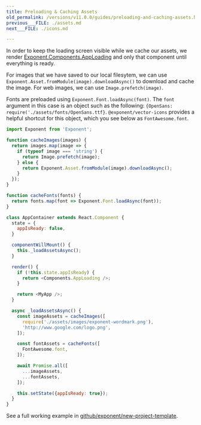 ```yaml
---
title: Preloading & Caching Assets
old_permalink: /versions/v11.0.0/guides/preloading-and-caching-assets.html
previous___FILE: ./assets.md
next___FILE: ./icons.md

---
```


In order to keep the loading screen visible while we cache our assets, we render [Exponent.Components.AppLoading](https://docs.getexponent.com/versions/sdk/app-loading.html#app-loading) and only that component until everything is ready.

For images that we have saved to our local filesytem, we can use `Exponent.Asset.fromModule(image).downloadAsync()` to download and cache the image. For web images, we can use `Image.prefetch(image)`.

Fonts are preloaded using `Exponent.Font.loadAsync(font)`. The `font` argument in this case is an object such as the following: `{OpenSans: require('./assets/fonts/OpenSans.ttf}`. `@exponent/vector-icons` provides a helpful shortcut for this object, which you see below as `FontAwesome.font`.

```javascript
import Exponent from 'Exponent';

function cacheImages(images) {
  return images.map(image => {
    if (typeof image === 'string') {
      return Image.prefetch(image);
    } else {
      return Exponent.Asset.fromModule(image).downloadAsync();
    }
  });
}

function cacheFonts(fonts) {
  return fonts.map(font => Exponent.Font.loadAsync(font));
}

class AppContainer extends React.Component {
  state = {
    appIsReady: false,
  }

  componentWillMount() {
    this._loadAssetsAsync();
  }

  render() {
    if (!this.state.appIsReady) {
      return <Components.AppLoading />;
    }

    return <MyApp />;
  }

  async _loadAssetsAsync() {
    const imageAssets = cacheImages([
      require('./assets/images/exponent-wordmark.png'),
      'http://www.google.com/logo.png',
    ]);

    const fontAssets = cacheFonts([
      FontAwesome.font,
    ]);

    await Promise.all([
      ...imageAssets,
      ...fontAssets,
    ]);

    this.setState({appIsReady: true});
  }
}
```

See a full working example in [github/exponent/new-project-template](https://github.com/exponent/new-project-template/blob/9c5f99efa9afcbefdadefe752ea350cc378c0f0d/main.js).

